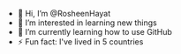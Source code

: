 - 👋 Hi, I’m @RosheenHayat
- 👀 I’m interested in learning new things
- 🌱 I’m currently learning how to use GitHub
- ⚡ Fun fact: I've lived in 5 countries

<!---
RosheenHayat/RosheenHayat is a ✨ special ✨ repository because its `README.md` (this file) appears on your GitHub profile.
You can click the Preview link to take a look at your changes.
--->
